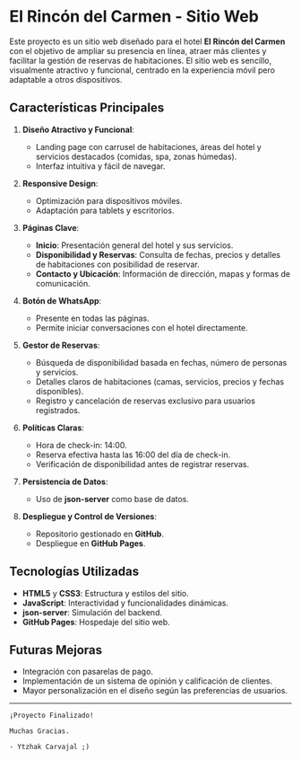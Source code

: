 # El Rincón del Carmen - Sitio Web

Este proyecto es un sitio web diseñado para el hotel **El Rincón del Carmen** con el objetivo de ampliar su presencia en línea, atraer más clientes y facilitar la gestión de reservas de habitaciones. El sitio web es sencillo, visualmente atractivo y funcional, centrado en la experiencia móvil pero adaptable a otros dispositivos.

## Características Principales

1. **Diseño Atractivo y Funcional**: 
   - Landing page con carrusel de habitaciones, áreas del hotel y servicios destacados (comidas, spa, zonas húmedas).
   - Interfaz intuitiva y fácil de navegar.

2. **Responsive Design**:
   - Optimización para dispositivos móviles.
   - Adaptación para tablets y escritorios.

3. **Páginas Clave**:
   - **Inicio**: Presentación general del hotel y sus servicios.
   - **Disponibilidad y Reservas**: Consulta de fechas, precios y detalles de habitaciones con posibilidad de reservar.
   - **Contacto y Ubicación**: Información de dirección, mapas y formas de comunicación.

4. **Botón de WhatsApp**:
   - Presente en todas las páginas.
   - Permite iniciar conversaciones con el hotel directamente.

5. **Gestor de Reservas**:
   - Búsqueda de disponibilidad basada en fechas, número de personas y servicios.
   - Detalles claros de habitaciones (camas, servicios, precios y fechas disponibles).
   - Registro y cancelación de reservas exclusivo para usuarios registrados.

6. **Políticas Claras**:
   - Hora de check-in: 14:00.
   - Reserva efectiva hasta las 16:00 del día de check-in.
   - Verificación de disponibilidad antes de registrar reservas.

7. **Persistencia de Datos**:
   - Uso de **json-server** como base de datos.

8. **Despliegue y Control de Versiones**:
   - Repositorio gestionado en **GitHub**.
   - Despliegue en **GitHub Pages**.

## Tecnologías Utilizadas

- **HTML5** y **CSS3**: Estructura y estilos del sitio.
- **JavaScript**: Interactividad y funcionalidades dinámicas.
- **json-server**: Simulación del backend.
- **GitHub Pages**: Hospedaje del sitio web.

## Futuras Mejoras

- Integración con pasarelas de pago.
- Implementación de un sistema de opinión y calificación de clientes.
- Mayor personalización en el diseño según las preferencias de usuarios.

---

```
¡Proyecto Finalizado!

Muchas Gracias.

- Ytzhak Carvajal ;)
```